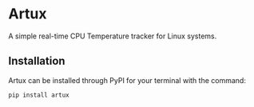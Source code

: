 # Artux

A simple real-time CPU Temperature tracker for Linux systems.

## Installation

Artux can be installed through PyPI for your terminal with the command:

```
pip install artux
```

